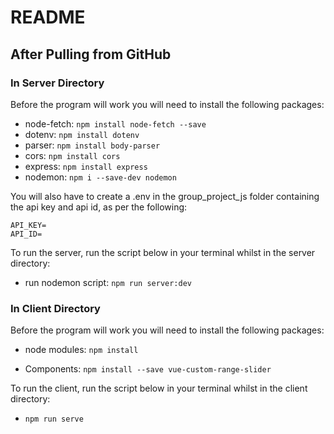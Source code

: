 # README
## After Pulling from GitHub

### In Server Directory
Before the program will work you will need to install the following packages:

- node-fetch: ```npm install node-fetch --save```
- dotenv: ```npm install dotenv```
- parser: ```npm install body-parser```
- cors: ```npm install cors```
- express: ```npm install express```
- nodemon: ```npm i --save-dev nodemon```

You will also have to create a .env in the group_project_js folder containing the api key and api id, as per the following:

```
API_KEY=
API_ID=
```

To run the server, run the script below in your terminal whilst in the server directory:

- run nodemon script: ```npm run server:dev```

### In Client Directory
Before the program will work you will need to install the following packages:

- node modules: ```npm install```

- Components: ```npm install --save vue-custom-range-slider```

To run the client, run the script below in your terminal whilst in the client directory:

- ```npm run serve```

